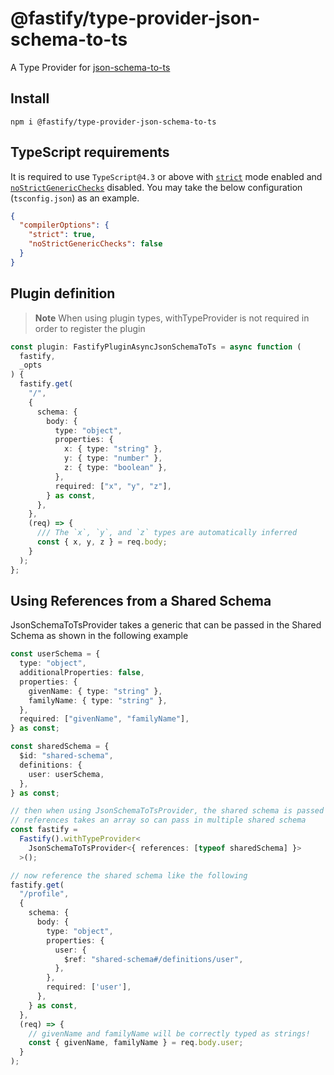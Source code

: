 # @fastify/type-provider-json-schema-to-ts

A Type Provider for [json-schema-to-ts](https://github.com/ThomasAribart/json-schema-to-ts)

## Install

```
npm i @fastify/type-provider-json-schema-to-ts
```

## TypeScript requirements

It is required to use `TypeScript@4.3` or above with
[`strict`](https://www.typescriptlang.org/tsconfig#strict)
mode enabled and
[`noStrictGenericChecks`](https://www.typescriptlang.org/tsconfig#noStrictGenericChecks)
disabled. You may take the below configuration (`tsconfig.json`)
as an example.

```json
{
  "compilerOptions": {
    "strict": true,
    "noStrictGenericChecks": false
  }
}
```

## Plugin definition

> **Note**
> When using plugin types, withTypeProvider is not required in order to register the plugin

```ts
const plugin: FastifyPluginAsyncJsonSchemaToTs = async function (
  fastify,
  _opts
) {
  fastify.get(
    "/",
    {
      schema: {
        body: {
          type: "object",
          properties: {
            x: { type: "string" },
            y: { type: "number" },
            z: { type: "boolean" },
          },
          required: ["x", "y", "z"],
        } as const,
      },
    },
    (req) => {
      /// The `x`, `y`, and `z` types are automatically inferred
      const { x, y, z } = req.body;
    }
  );
};
```

## Using References from a Shared Schema

JsonSchemaToTsProvider takes a generic that can be passed in the Shared Schema
as shown in the following example

```ts
const userSchema = {
  type: "object",
  additionalProperties: false,
  properties: {
    givenName: { type: "string" },
    familyName: { type: "string" },
  },
  required: ["givenName", "familyName"],
} as const;

const sharedSchema = {
  $id: "shared-schema",
  definitions: {
    user: userSchema,
  },
} as const;

// then when using JsonSchemaToTsProvider, the shared schema is passed through the generic
// references takes an array so can pass in multiple shared schema
const fastify =
  Fastify().withTypeProvider<
    JsonSchemaToTsProvider<{ references: [typeof sharedSchema] }>
  >();

// now reference the shared schema like the following
fastify.get(
  "/profile",
  {
    schema: {
      body: {
        type: "object",
        properties: {
          user: {
            $ref: "shared-schema#/definitions/user",
          },
        },
        required: ['user'],
      },
    } as const,
  },
  (req) => {
    // givenName and familyName will be correctly typed as strings!
    const { givenName, familyName } = req.body.user;
  }
);
```
